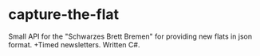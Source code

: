 # capture-the-flat
Small API for the "Schwarzes Brett Bremen" for providing new flats in json format. +Timed newsletters. Written C#.
